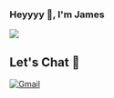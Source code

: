 ### Heyyyy 👋, I'm James
![](https://media.giphy.com/media/QZafWHTjJmwTK/giphy.gif)

## Let's Chat 💬
[![Gmail](https://img.shields.io/badge/-gmail-EA4335?logo=gmail&logoColor=white&style=for-the-badge)](mailto:james.ledesma23@gmail.com)
